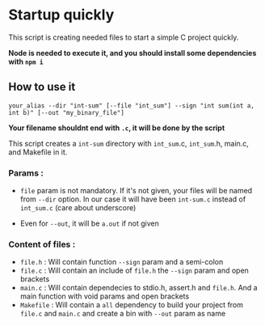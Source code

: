 # Startup quickly

This script is creating needed files to start a simple C project quickly.

**Node is needed to execute it, and you should install some dependencies with `npm i`**

## How to use it
`your_alias --dir "int-sum" [--file "int_sum"] --sign "int sum(int a, int b)" [--out "my_binary_file"]`

**Your filename shouldnt end with `.c`, it will be done by the script**

This script creates a `int-sum` directory with `int_sum`.c, `int_sum`.h, main.c, and Makefile in it.

### Params :
* `file` param is not mandatory. If it's not given, your files will be named from `--dir` option. In our case it will have been `int-sum.c` instead of `int_sum.c` (care about underscore)

* Even for `--out`, it will be `a.out` if not given

### Content of files :

* `file.h` : Will contain function `--sign` param and a semi-colon
* `file.c` : Will contain an include of `file.h` the `--sign` param and open brackets
* `main.c` : Will contain dependecies to stdio.h, assert.h and `file.h`. And a main function with void params and open brackets
* `Makefile` : Will contain a `all` dependency to build your project from `file.c` and `main.c` and create a bin with `--out` param as name
